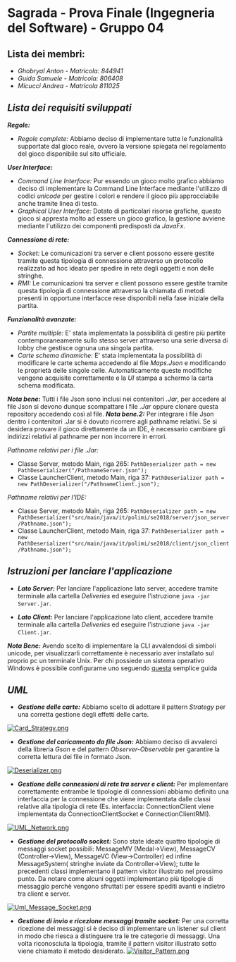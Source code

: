 # Sagrada - Prova Finale (Ingegneria del Software) - Gruppo 04 


## Lista dei membri:

 - *Ghobryal Anton - Matricola: 844941*
 - *Guida Samuele - Matricola: 806408*
- *Micucci Andrea - Matricola 811025*

## ***Lista dei requisiti sviluppati***

***Regole:***
 - *Regole complete:*  Abbiamo deciso di implementare tutte le funzionalità supportate dal gioco reale, ovvero la 							      versione spiegata nel regolamento del gioco disponibile sul sito ufficiale.

***User Interface:***
 - *Command Line Interface:* Pur essendo un gioco molto grafico abbiamo deciso di implementare la Command Line Interface mediante l'utilizzo di codici *unicode* per gestire i colori e rendere il gioco più approcciabile anche tramite linea di testo.
 - *Graphical User Interface:*  Dotato di particolari risorse grafiche, questo gioco si appresta molto ad essere un gioco grafico, la gestione avviene mediante l'utilizzo dei componenti predisposti da *JavaFx*.

***Connessione di rete:***
 - *Socket:* Le comunicazioni tra server e client possono essere gestite tramite questa tipologia di connessione attraverso un protocollo realizzato ad hoc ideato per spedire in rete degli oggetti e non delle stringhe.
 - *RMI:* Le comunicazioni tra server e client possono essere gestite tramite questa tipologia di connessione attraverso la chiamata di metodi presenti in opportune interfacce rese disponibili nella fase iniziale della partita.

***Funzionalità avanzate:***
 - *Partite multiple:* E' stata implementata la possibilità di gestire più partite contemporaneamente sullo stesso server attraverso una serie diversa di lobby che gestisce ognuna una singola partita.
 - *Carte schema dinamiche:* E' stata implementata la possibilità di modificare le carte schema accedendo al file *Maps.Json* e modificando le proprietà delle singole celle. Automaticamente queste modifiche vengono acquisite correttamente e la *UI* stampa a schermo la carta schema modificata.

***Nota bene:*** Tutti i file Json sono inclusi nei contenitori *.Jar*, per accedere al file Json si devono dunque scompattare i file *.Jar* oppure clonare questa repository accedendo così al file.
***Nota bene.2:*** Per integrare i file Json dentro i contenitori .Jar si è dovuto ricorrere agli pathname relativi. Se si desidera provare il gioco direttamente da un IDE, è necessario cambiare gli indirizzi relativi al pathname per non incorrere in errori.

*Pathname relativi per i file .Jar:*

 - Classe Server, metodo Main, riga 265: 
`PathDeserializer path = new PathDeserializer("/PathnameServer.json");`
- Classe LauncherClient, metodo Main, riga 37: 
 `PathDeserializer path = new PathDeserializer("/PathnameClient.json");`
 
*Pathname relativi per l'IDE:*

 - Classe Server, metodo Main, riga 265: 
`PathDeserializer path = new PathDeserializer("src/main/java/it/polimi/se2018/server/json_server/Pathname.json");`
- Classe LauncherClient, metodo Main, riga 37: 
`PathDeserializer path = new PathDeserializer("src/main/java/it/polimi/se2018/client/json_client/Pathname.json");`

## ***Istruzioni per lanciare l'applicazione***


 - ***Lato Server:*** Per lanciare l'applicazione lato server, accedere tramite terminale alla cartella *Deliveries* ed eseguire l'istruzione  `java -jar Server.jar`. 

 - ***Lato Client:*** Per lanciare l'applicazione lato client, accedere tramite terminale alla cartella *Deliveries* ed eseguire l'istruzione  `java -jar Client.jar`. 

***Nota Bene:***
Avendo scelto di implementare la CLI avvalendosi di simboli unicode, per visualizzarli correttamente è necessario aver installato sul proprio pc un terminale Unix. 
Per chi possiede un sistema operativo Windows è possibile configurarne uno seguendo [questa](https://github.com/michele-bertoni/W10JavaCLI) semplice guida 
 
## ***UML***

 - ***Gestione delle carte:*** Abbiamo scelto di adottare il pattern *Strategy* per una corretta gestione degli effetti delle carte.
 
[![Card_Strategy.png](https://s19.postimg.cc/sxr43tctf/Card_Strategy.png)](https://postimg.cc/image/691x48vfj/)

- ***Gestione del caricamento da file Json:*** Abbiamo deciso di avvalerci della libreria *Gson* e del pattern *Observer-Observable* per garantire la corretta lettura dei file in formato Json.

[![Deserializer.png](https://s19.postimg.cc/e1skw6boj/Deserializer.png)](https://postimg.cc/image/4u0cfh4m7/)

- ***Gestione delle connessioni di rete tra server e client:*** Per implementare correttamente entrambe le tipologie di connessioni abbiamo definito una interfaccia per la connessione che viene implementata dalle classi relative alla tipologia di rete (Es. interfaccia: ConnectionClient viene implementata da ConnectionClientSocket e ConnectionClientRMI).

 [
 ![UML_Network.png](https://s19.postimg.cc/ripjf5wbn/UML_Network.png)](https://postimg.cc/image/9fwgny0gv/)
 
- ***Gestione del protocollo socket:*** Sono state ideate quattro tipologie di messaggi socket possibili: MessageMV (Medal->View), MessageCV (Controller->View), MessageVC (View->Controller) ed infine MessageSystem( stringhe inviate da Controller->View); tutte le precedenti classi implementano il pattern visitor illustrato nel prossimo punto. Da notare come alcuni oggetti implementano più tipologie di messaggio perchè vengono sfruttati per essere spediti avanti e indietro tra client e server.

[![Uml_Message_Socket.png](https://s19.postimg.cc/8dma5fk8j/Uml_Message_Socket.png)](https://postimg.cc/image/fgu5l1pnz/)

- ***Gestione di invio e ricezione messaggi tramite socket:*** Per una corretta ricezione dei messaggi si è deciso di implementare un listener sul client in modo che riesca a distinguere tra le tre categorie di messaggi. Una volta riconosciuta la tipologia, tramite il pattern visitor illustrato sotto viene chiamato il metodo desiderato.
[![Visitor_Pattern.png](https://s19.postimg.cc/56rqltunn/Visitor_Pattern.png)](https://postimg.cc/image/cmr07micv/)
